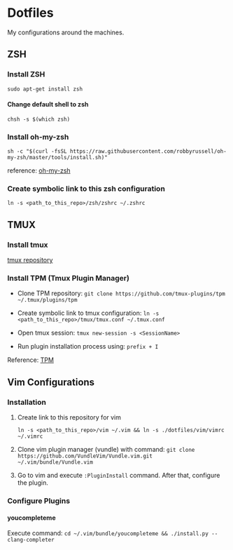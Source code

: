 Dotfiles
===============================================================================

My configurations around the machines.


ZSH
-------------------------------------------------------------------------------

### Install ZSH
`sudo apt-get install zsh`

#### Change default shell to zsh
`chsh -s $(which zsh)`

### Install oh-my-zsh
`sh -c "$(curl -fsSL https://raw.githubusercontent.com/robbyrussell/oh-my-zsh/master/tools/install.sh)"`

reference: [oh-my-zsh](https://github.com/robbyrussell/oh-my-zsh)

### Create symbolic link to this zsh configuration
`ln -s <path_to_this_repo>/zsh/zshrc ~/.zshrc`


TMUX
-------------------------------------------------------------------------------

### Install tmux
[tmux repository](https://tmux.github.io/)

### Install TPM (Tmux Plugin Manager)

- Clone TPM repository:
    `git clone https://github.com/tmux-plugins/tpm ~/.tmux/plugins/tpm`

- Create symbolic link to tmux configuration:
    `ln -s <path_to_this_repo>/tmux/tmux.conf ~/.tmux.conf`

- Open tmux session:
    `tmux new-session -s <SessionName>`

- Run plugin installation process using:
    `prefix + I`

Reference: [TPM](https://github.com/tmux-plugins/tpm)


Vim Configurations
-------------------------------------------------------------------------------

### Installation

1. Create link to this repository for vim

    `ln -s <path_to_this_repo>/vim ~/.vim && ln -s ./dotfiles/vim/vimrc ~/.vimrc`

2. Clone vim plugin manager (vundle) with command: `git clone https://github.com/VundleVim/Vundle.vim.git ~/.vim/bundle/Vundle.vim`

3. Go to vim and execute `:PluginInstall` command. After that, configure
   the plugin.

### Configure Plugins

#### youcompleteme
Execute command: `cd ~/.vim/bundle/youcompleteme && ./install.py --clang-completer`
